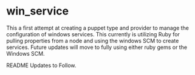 # win_service #

This a first attempt at creating a puppet type and provider to manage the configuration of windows services. This currently is utilizing Ruby for pulling properties from a node and using the windows SCM to create services.
Future updates will move to fully using either ruby gems or the Windows SCM.

README Updates to Follow.




